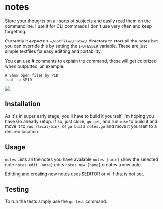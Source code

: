 # notes

Store your thoughts on all sorts of subjects and easily read them on the
commandline. I use it for CLI commands I don't use very often and keep
forgetting.

Currently it expects a `~/dotfiles/notes/` directory to store all the notes
but you can override this by setting the `$NOTESDIR` variable.
These are just simple textfiles for easy editting and portability.

You can use # comments to explain the command, these will get colorized when
outputted, an example:

```
# Show open files by PID
lsof -p $PID
```

![](http://img.springe.st/1._tmux_2014-12-11_11-23-42.png)

## Installation

As it's in super early stage, you'll have to build it yourself. I'm hoping you
have Go already setup. If so, just clone, `go get`, and run `make` to build it
and move it to `/usr/local/bin/`, or `go build notes.go` and move it yourself to
a desired location.

## Usage

`notes` Lists all the notes you have available
`notes [note]` show the selected note
`notes edit [note]` edits
`notes new [name]` creates a new note

Editting and creating new notes uses $EDITOR or vi if that is not set.


## Testing

To run the tests simply use the `go test` command.
